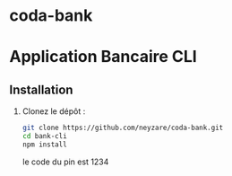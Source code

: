 # coda-bank

# Application Bancaire CLI

## Installation

1. Clonez le dépôt :
   ```bash
   git clone https://github.com/neyzare/coda-bank.git
   cd bank-cli
   npm install
   ```
   le code du pin est 1234
